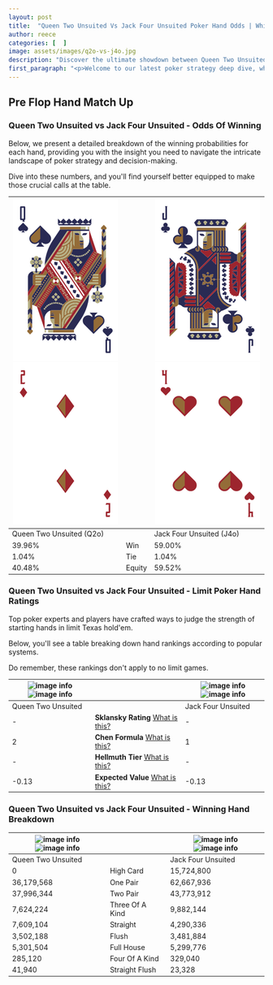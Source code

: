 ```yaml
---
layout: post
title:  "Queen Two Unsuited Vs Jack Four Unsuited Poker Hand Odds | Which Is The Better Hand In Poker? A Complete Guide"
author: reece
categories: [  ]
image: assets/images/q2o-vs-j4o.jpg
description: "Discover the ultimate showdown between Queen Two Unsuited and Jack Four Unsuited in poker! Uncover the odds, strategies, and scenarios where one hand triumphs over the other. Get ready to up your poker game with this thrilling analysis."
first_paragraph: "<p>Welcome to our latest poker strategy deep dive, where we're pitting two distinct hands against each other in a high-stakes showdown: Queen Two Unsuited vs Jack Four Unsuited.</p><p>In the dynamic world of poker, every decision counts, and knowing which hand holds the upper hand is key to your success at the table.</p><p>In this article, we'll dissect these two hands, explore the scenarios where one dominates the other, and equip you with the knowledge to make strategic choices that can tip the odds in your favor.</p><p>Get ready to unravel the intriguing dynamics of these poker hands and elevate your game to new heights.</p>"
---
```




[comment]: # (sp0)

## Pre Flop Hand Match Up

<div class="table hand-ratings" markdown="1"> 



### Queen Two Unsuited vs Jack Four Unsuited - Odds Of Winning

Below, we present a detailed breakdown of the winning probabilities for each hand, providing you with the insight you need to navigate the intricate landscape of poker strategy and decision-making. 

Dive into these numbers, and you'll find yourself better equipped to make those crucial calls at the table.


    
| ![image info](assets/images/hand1/q.png) ![image info](assets/images/hand1/2o.png) |  | ![image info](assets/images/hand2/j.png) ![image info](assets/images/hand2/4o.png) |
| -------- | -------- | -------- |
| Queen Two Unsuited (Q2o) |  | Jack Four Unsuited (J4o) |
| 39.96% | Win | 59.00% |
| 1.04% | Tie | 1.04% |
| 40.48% | Equity | 59.52% |




[comment]: # (sp1)



### Queen Two Unsuited vs Jack Four Unsuited - Limit Poker Hand Ratings

Top poker experts and players have crafted ways to judge the strength of starting hands in limit Texas hold'em. 

Below, you'll see a table breaking down hand rankings according to popular systems. 

Do remember, these rankings don't apply to no limit games.


    
| ![image info](https://www.riverpairs.com/assets/images/hand1/q.png) ![image info](https://www.riverpairs.com/assets/images/hand1/2o.png) |  | ![image info](https://www.riverpairs.com/assets/images/hand2/j.png) ![image info](https://www.riverpairs.com/assets/images/hand2/4o.png) |
| -------- | -------- | -------- |
| Queen Two Unsuited |  | Jack Four Unsuited |
| - | **Sklansky Rating** [What is this?](/sklansky-rating-explained) | - |
| 2 | **Chen Formula** [What is this?](/chen-formula-explained) | 1 |
| - | **Hellmuth Tier** [What is this?](/Hellmuth-tier-explained) | - |
| -0.13 | **Expected Value** [What is this?](/expected-value-explained) | -0.13 |




[comment]: # (sp2)



### Queen Two Unsuited vs Jack Four Unsuited - Winning Hand Breakdown


    
| ![image info](https://www.riverpairs.com/assets/images/hand1/q.png) ![image info](https://www.riverpairs.com/assets/images/hand1/2o.png) |  | ![image info](https://www.riverpairs.com/assets/images/hand2/j.png) ![image info](https://www.riverpairs.com/assets/images/hand2/4o.png) |
| -------- | -------- | -------- |
| Queen Two Unsuited |  | Jack Four Unsuited |
| 0 | High Card | 15,724,800 |
| 36,179,568 | One Pair | 62,667,936 |
| 37,996,344 | Two Pair | 43,773,912 |
| 7,624,224 | Three Of A Kind | 9,882,144 |
| 7,609,104 | Straight | 4,290,336 |
| 3,502,188 | Flush | 3,481,884 |
| 5,301,504 | Full House | 5,299,776 |
| 285,120 | Four Of A Kind | 329,040 |
| 41,940 | Straight Flush | 23,328 |




[comment]: # (sp3)



</div>

[comment]: # (sp4)



[comment]: # (sp5)

